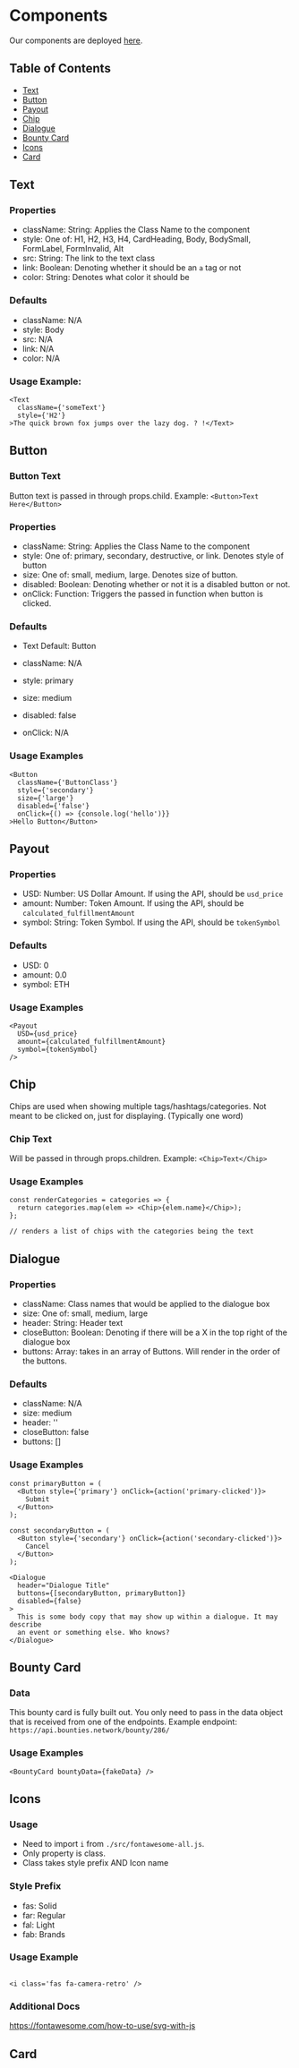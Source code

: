 # Components

Our components are deployed [here](http://components.bounties.network).

## Table of Contents

- [Text](#text)
- [Button](#button)
- [Payout](#payout)
- [Chip](#chip)
- [Dialogue](#dialogue)
- [Bounty Card](#bounty-card)
- [Icons](#icons)
- [Card](#card)


## Text

### Properties

- className: String: Applies the Class Name to the component
- style: One of: H1, H2, H3, H4, CardHeading, Body, BodySmall, FormLabel, FormInvalid, Alt
- src: String: The link to the text class
- link: Boolean: Denoting whether it should be an `a` tag or not
- color: String: Denotes what color it should be

### Defaults

- className: N/A
- style: Body
- src: N/A
- link: N/A
- color: N/A

### Usage Example:

```
<Text
  className={'someText'}
  style={'H2'}
>The quick brown fox jumps over the lazy dog. ? !</Text>
```


## Button

### Button Text

Button text is passed in through props.child. Example: `<Button>Text Here</Button>`

### Properties

- className: String: Applies the Class Name to the component
- style: One of: primary, secondary, destructive, or link. Denotes style of button
- size: One of: small, medium, large. Denotes size of button.
- disabled: Boolean: Denoting whether or not it is a disabled button or not.
- onClick: Function: Triggers the passed in function when button is clicked.

### Defaults

- Text Default: Button

- className: N/A
- style: primary
- size: medium
- disabled: false
- onClick: N/A

### Usage Examples

```
<Button
  className={'ButtonClass'}
  style={'secondary'}
  size={'large'}
  disabled={'false'}
  onClick={() => {console.log('hello')}}
>Hello Button</Button>

```

## Payout

### Properties

- USD: Number: US Dollar Amount. If using the API, should be `usd_price`
- amount: Number: Token Amount. If using the API, should be `calculated_fulfillmentAmount`
- symbol: String: Token Symbol. If using the API, should be `tokenSymbol`

### Defaults

- USD: 0
- amount: 0.0
- symbol: ETH

### Usage Examples

```
<Payout
  USD={usd_price}
  amount={calculated_fulfillmentAmount}
  symbol={tokenSymbol}
/>

```

## Chip

Chips are used when showing multiple tags/hashtags/categories. Not meant to be clicked on, just for displaying. (Typically one word)

### Chip Text

Will be passed in through props.children. Example: `<Chip>Text</Chip>`

### Usage Examples

```
const renderCategories = categories => {
  return categories.map(elem => <Chip>{elem.name}</Chip>);
};

// renders a list of chips with the categories being the text
```


## Dialogue

### Properties

- className: Class names that would be applied to the dialogue box
- size: One of: small, medium, large
- header: String: Header text
- closeButton: Boolean: Denoting if there will be a X in the top right of the dialogue box
- buttons: Array: takes in an array of Buttons. Will render in the order of the buttons.

### Defaults

- className: N/A
- size: medium
- header: ''
- closeButton: false
- buttons: []

### Usage Examples

```
const primaryButton = (
  <Button style={'primary'} onClick={action('primary-clicked')}>
    Submit
  </Button>
);

const secondaryButton = (
  <Button style={'secondary'} onClick={action('secondary-clicked')}>
    Cancel
  </Button>
);

<Dialogue
  header="Dialogue Title"
  buttons={[secondaryButton, primaryButton]}
  disabled={false}
>
  This is some body copy that may show up within a dialogue. It may describe
  an event or something else. Who knows?
</Dialogue>
```

## Bounty Card

### Data

This bounty card is fully built out. You only need to pass in the data object that is received from one of the endpoints. Example endpoint: `https://api.bounties.network/bounty/286/`

### Usage Examples

```
<BountyCard bountyData={fakeData} />
```

## Icons

### Usage

- Need to import `i` from `./src/fontawesome-all.js`.
- Only property is class. 
- Class takes style prefix AND Icon name

### Style Prefix

- fas: Solid
- far: Regular
- fal: Light
- fab: Brands

### Usage Example

```

<i class='fas fa-camera-retro' />
```

### Additional Docs

https://fontawesome.com/how-to-use/svg-with-js



## Card


